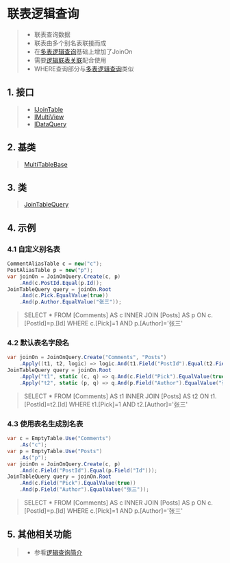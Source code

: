 # 联表逻辑查询
>* 联表查询数据
>* 联表由多个别名表联接而成
>* 在[多表逻辑查询](./multi.md)基础上增加了JoinOn
>* 需要[逻辑联表关联](./joinon.md)配合使用
>* WHERE查询部分与[多表逻辑查询](./multi.md)类似

## 1. 接口
>* [IJoinTable](xref:ShadowSql.Identifiers.IJoinTable)
>* [IMultiView](xref:ShadowSql.Identifiers.IMultiView)
>* [IDataQuery](xref:ShadowSql.Queries.IDataQuery)

## 2. 基类
>[MultiTableBase](xref:ShadowSql.Join.MultiTableBase)

## 3. 类
>[JoinTableQuery](xref:ShadowSql.Join.JoinTableQuery)

## 4. 示例
### 4.1 自定义别名表
```csharp
CommentAliasTable c = new("c");
PostAliasTable p = new("p");
var joinOn = JoinOnQuery.Create(c, p)
    .And(c.PostId.Equal(p.Id));
JoinTableQuery query = joinOn.Root
    .And(c.Pick.EqualValue(true))
    .And(p.Author.EqualValue("张三"));
```
>SELECT * FROM [Comments] AS c INNER JOIN [Posts] AS p ON c.[PostId]=p.[Id] WHERE c.[Pick]=1 AND p.[Author]='张三'

### 4.2 默认表名字段名
```csharp
var joinOn = JoinOnQuery.Create("Comments", "Posts")
    .Apply((t1, t2, logic) => logic.And(t1.Field("PostId").Equal(t2.Field("Id"))));
JoinTableQuery query = joinOn.Root
    .Apply("t1", static (c, q) => q.And(c.Field("Pick").EqualValue(true)))
    .Apply("t2", static (p, q) => q.And(p.Field("Author").EqualValue("张三")));
```
>SELECT * FROM [Comments] AS t1 INNER JOIN [Posts] AS t2 ON t1.[PostId]=t2.[Id] WHERE t1.[Pick]=1 AND t2.[Author]='张三'

### 4.3 使用表名生成别名表
```csharp
var c = EmptyTable.Use("Comments")
    .As("c");
var p = EmptyTable.Use("Posts")
    .As("p");
var joinOn = JoinOnQuery.Create(c, p)
    .And(c.Field("PostId").Equal(p.Field("Id")));
JoinTableQuery query = joinOn.Root
    .And(c.Field("Pick").EqualValue(true))
    .And(p.Field("Author").EqualValue("张三"));
```
>SELECT * FROM [Comments] AS c INNER JOIN [Posts] AS p ON c.[PostId]=p.[Id] WHERE c.[Pick]=1 AND p.[Author]='张三'

## 5. 其他相关功能
>* 参看[逻辑查询简介](./index.md)